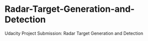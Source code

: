 # Radar-Target-Generation-and-Detection
Udacity Project Submission: Radar Target Generation and Detection
